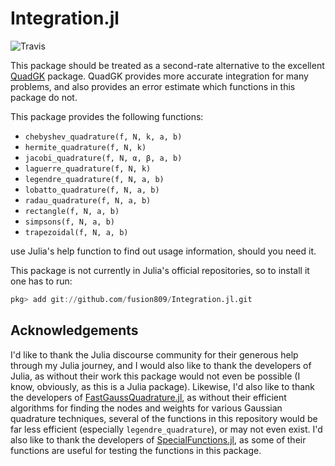 # Integration.jl
![Travis](https://travis-ci.com/fusion809/Integration.jl.svg?branch=master)

This package should be treated as a second-rate alternative to the excellent [QuadGK](https://github.com/JuliaMath/QuadGK.jl) package. QuadGK provides more accurate integration for many problems, and also provides an error estimate which functions in this package do not.

This package provides the following functions:

* `chebyshev_quadrature(f, N, k, a, b)`
* `hermite_quadrature(f, N, k)`
* `jacobi_quadrature(f, N, α, β, a, b)`
* `laguerre_quadrature(f, N, k)`
* `legendre_quadrature(f, N, a, b)`
* `lobatto_quadrature(f, N, a, b)`
* `radau_quadrature(f, N, a, b)`
* `rectangle(f, N, a, b)`
* `simpsons(f, N, a, b)`
* `trapezoidal(f, N, a, b)`

use Julia's help function to find out usage information, should you need it.

This package is not currently in Julia's official repositories, so to install it one has to run:

```julia
pkg> add git://github.com/fusion809/Integration.jl.git
```

## Acknowledgements
I'd like to thank the Julia discourse community for their generous help through my Julia journey, and I would also like to thank the developers of  Julia, as without their work this package would not even be possible (I know, obviously, as this is a Julia package). Likewise, I'd also like to thank the developers of [FastGaussQuadrature.jl](https://github.com/JuliaApproximation/FastGaussQuadrature.jl), as without their efficient algorithms for finding the nodes and weights for various Gaussian quadrature techniques, several of the functions in this repository would be far less efficient (especially `legendre_quadrature`), or may not even exist. I'd also like to thank the developers of [SpecialFunctions.jl](https://github.com/JuliaMath/SpecialFunctions.jl), as some of their functions are useful for testing the functions in this package.

